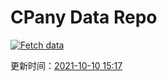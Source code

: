 # CPany Data Repo

[![Fetch data](https://github.com/yjl9903/CPany/actions/workflows/fetch.yml/badge.svg)](https://github.com/yjl9903/CPany/actions/workflows/fetch.yml)

<!-- START_SECTION: update_time -->
更新时间：[2021-10-10 15:17](https://www.timeanddate.com/worldclock/fixedtime.html?msg=Fetch+data&iso=20211010T151754&p1=237)
<!-- END_SECTION: update_time -->
